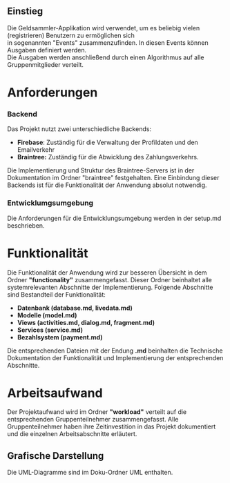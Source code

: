 ## Einstieg  
  
Die Geldsammler-Applikation wird verwendet, um es beliebig vielen (registrieren) Benutzern zu ermöglichen sich  
in sogenannten "Events" zusammenzufinden. In diesen Events können Ausgaben definiert werden.  
Die Ausgaben werden anschließend durch einen Algorithmus auf alle Gruppenmitglieder verteilt.   
  
# Anforderungen  
  
### Backend  
Das Projekt nutzt zwei unterschiedliche Backends:
 
* **Firebase**: Zuständig für die Verwaltung der Profildaten und den Emailverkehr  
* **Braintree:** Zuständig für die Abwicklung des Zahlungsverkehrs.

Die Implementierung und Struktur des Braintree-Servers ist in der Dokumentation im Ordner "braintree" festgehalten.
Eine Einbindung dieser Backends ist für die Funktionalität der Anwendung absolut notwendig.  
  
### Entwicklumgsumgebung  
Die Anforderungen für die Entwicklungsumgebung werden in der setup.md beschrieben.  

  
# Funktionalität  
Die Funktionalität der Anwendung wird zur besseren Übersicht
in dem Ordner **"functionality"** zusammengefasst. Dieser Ordner beinhaltet alle systemrelevanten Abschnitte 
der Implementierung. Folgende Abschnitte sind Bestandteil der Funktionalität:

- **Datenbank (database.md, livedata.md)**
- **Modelle (model.md)**
- **Views (activities.md, dialog.md, fragment.md)**
- **Services (service.md)**
- **Bezahlsystem (payment.md)**
  
 Die entsprechenden Dateien mit der Endung **.md** beinhalten die Technische Dokumentation der Funktionalität 
 und Implementierung der entsprechenden Abschnitte.

# Arbeitsaufwand

Der Projektaufwand wird im Ordner **"workload"** verteilt auf die entsprechenden Gruppenteilnehmer zusammengefasst. 
Alle Gruppenteilnehmer haben ihre Zeitinvestition in das Projekt dokumentiert und die einzelnen Arbeitsabschnitte erläutert.

## Grafische Darstellung
Die UML-Diagramme sind im Doku-Ordner UML enthalten.